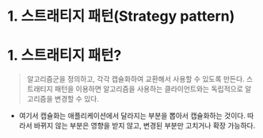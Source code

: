 # 1. 스트래티지 패턴(Strategy pattern)

# 1. 스트래티지 패턴?

> 알고리즘군을 정의하고, 각각 캡슐화하여 교환해서 사용할 수 있도록 만든다. 스트래티지 패턴을 이용하면 알고리즘을 사용하는 클라이언트와는 독립적으로 알고리즘을 변경할 수 있다.

- 여기서 캡슐화는 애플리케이션에서 달라지는 부분을 뽑아서 캡슐화하는 것이다. 따라서 바뀌지 않는 부분은 영향을 받지 않고, 변경된 부분만 고치거나 확장 가능하다.
